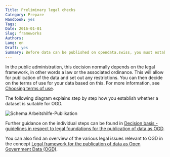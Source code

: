 ```yaml
---
Title: Preliminary legal checks
Category: Prepare
Handbook: yes
Tags:
Date: 2016-01-01
Slug: frameworks
Authors:
Lang: en
Draft: yes
Summary: Before data can be published on opendata.swiss, you must establish whether their publication as OGD is permitted.
---
```


In the public administration, this decision normally depends on the legal framework, in other words a law or the associated ordinance. This will allow for publication of the data and set out any restrictions. You can then decide on the terms of use for your data based on this. For more information, see [Choosing terms of use](terms).

The following diagram explains step by step how you establish whether a dataset is suitable for OGD.

![Schema Arbeitshilfe-Publikation](../../images/chart-arbeitshilfe-publikation-de.png)

Further guidance on the individual steps can be found in [Decision basis - guidelines in respect to legal foundations for the publication of data as OGD](/de/library/entscheid-rechtsgrundlagen).

You can also find an overview of the various legal issues relevant to OGD in the concept [Legal framework for the publication of data as Open Government Data (OGD)](/en/library/konzept-rechtliche-rahmen).
